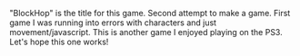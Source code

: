 "BlockHop" is the title for this game.
Second attempt to make a game.
First game I was running into errors with characters and just movement/javascript.
This is another game I enjoyed playing on the PS3.
Let's hope this one works!